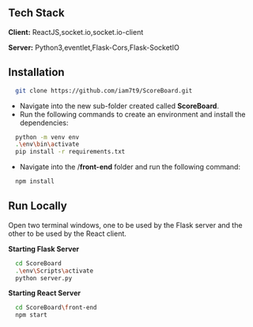 ## Tech Stack

**Client:** ReactJS,socket.io,socket.io-client

**Server:** Python3,eventlet,Flask-Cors,Flask-SocketIO

## Installation

```bash
  git clone https://github.com/iam7t9/ScoreBoard.git
```

- Navigate into the new sub-folder created called **ScoreBoard**.
- Run the following commands to create an environment and install the dependencies:

```bash
  python -m venv env
  .\env\bin\activate
  pip install -r requirements.txt
```

- Navigate into the /**front-end** folder and run the following command:

```bash
  npm install
```

## Run Locally

Open two terminal windows, one to be used by the Flask server and the other
to be used by the React client.

**Starting Flask Server**
```bash
  cd ScoreBoard
  .\env\Scripts\activate
  python server.py
```

**Starting React Server**
```bash
  cd ScoreBoard\front-end
  npm start
```
